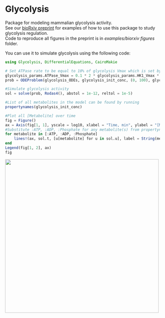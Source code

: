 # Glycolysis

Package for modeling mammalian glycolysis activity.  
See our [bioRxiv preprint](https://www.biorxiv.org/content/10.1101/2022.12.28.522046) for examples of how to use this package to study glycolysis regulation.  
Code to reproduce all figures in the preprint is in _examples/biorxiv figures_ folder.  

You can use it to simulate glycolysis using the following code:
```julia
using Glycolysis, DifferentialEquations, CairoMakie

# Set ATPase rate to be equal to 10% of glycolysis Vmax which is set by HK1 Vmax
glycolysis_params.ATPase_Vmax = 0.1 * 2 * glycolysis_params.HK1_Vmax * glycolysis_params.HK1_Conc
prob = ODEProblem(glycolysis_ODEs, glycolysis_init_conc, (0, 100), glycolysis_params)

#Simulate glycolysis activity
sol = solve(prob, Rodas4(), abstol = 1e-12, reltol = 1e-5)

#List of all metabolites in the model can be found by running
propertynames(glycolysis_init_conc)

#Plot all [Metabolite] over time
fig = Figure()
ax = Axis(fig[1, 1], yscale = log10, xlabel = "Time, min", ylabel = "[Metabolite], M")
#Substitute :ATP, :ADP, :Phosphate for any metabolite(s) from propertynames(glycolysis_init_conc)
for metabolite in [:ATP, :ADP, :Phosphate]
    lines!(ax, sol.t, [u[metabolite] for u in sol.u], label = String(metabolite))
end
Legend(fig[1, 2], ax)
fig
```
<img src="https://user-images.githubusercontent.com/75404066/205350460-f73de619-14c3-42a4-95d7-7fa0d6e077ee.png" width="500">
